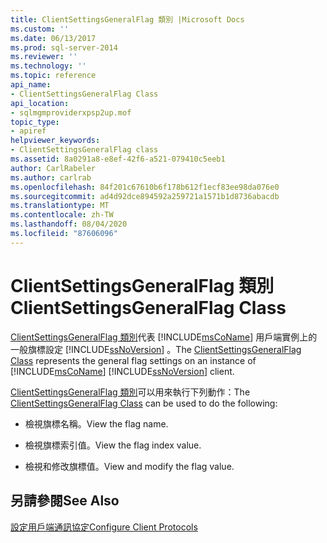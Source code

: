 ```yaml
---
title: ClientSettingsGeneralFlag 類別 |Microsoft Docs
ms.custom: ''
ms.date: 06/13/2017
ms.prod: sql-server-2014
ms.reviewer: ''
ms.technology: ''
ms.topic: reference
api_name:
- ClientSettingsGeneralFlag Class
api_location:
- sqlmgmproviderxpsp2up.mof
topic_type:
- apiref
helpviewer_keywords:
- ClientSettingsGeneralFlag class
ms.assetid: 8a0291a8-e8ef-42f6-a521-079410c5eeb1
author: CarlRabeler
ms.author: carlrab
ms.openlocfilehash: 84f201c67610b6f178b612f1ecf83ee98da076e0
ms.sourcegitcommit: ad4d92dce894592a259721a1571b1d8736abacdb
ms.translationtype: MT
ms.contentlocale: zh-TW
ms.lasthandoff: 08/04/2020
ms.locfileid: "87606096"
---
```

# <a name="clientsettingsgeneralflag-class"></a><span data-ttu-id="62064-102">ClientSettingsGeneralFlag 類別</span><span class="sxs-lookup"><span data-stu-id="62064-102">ClientSettingsGeneralFlag Class</span></span>
  <span data-ttu-id="62064-103">[ClientSettingsGeneralFlag 類別](clientsettingsgeneralflag-class.md)代表 [!INCLUDE[msCoName](../../../includes/msconame-md.md)] 用戶端實例上的一般旗標設定 [!INCLUDE[ssNoVersion](../../../includes/ssnoversion-md.md)] 。</span><span class="sxs-lookup"><span data-stu-id="62064-103">The [ClientSettingsGeneralFlag Class](clientsettingsgeneralflag-class.md) represents the general flag settings on an instance of [!INCLUDE[msCoName](../../../includes/msconame-md.md)] [!INCLUDE[ssNoVersion](../../../includes/ssnoversion-md.md)] client.</span></span>  
  
 <span data-ttu-id="62064-104">[ClientSettingsGeneralFlag 類別](clientsettingsgeneralflag-class.md)可以用來執行下列動作：</span><span class="sxs-lookup"><span data-stu-id="62064-104">The [ClientSettingsGeneralFlag Class](clientsettingsgeneralflag-class.md) can be used to do the following:</span></span>  
  
-   <span data-ttu-id="62064-105">檢視旗標名稱。</span><span class="sxs-lookup"><span data-stu-id="62064-105">View the flag name.</span></span>  
  
-   <span data-ttu-id="62064-106">檢視旗標索引值。</span><span class="sxs-lookup"><span data-stu-id="62064-106">View the flag index value.</span></span>  
  
-   <span data-ttu-id="62064-107">檢視和修改旗標值。</span><span class="sxs-lookup"><span data-stu-id="62064-107">View and modify the flag value.</span></span>  
  
## <a name="see-also"></a><span data-ttu-id="62064-108">另請參閱</span><span class="sxs-lookup"><span data-stu-id="62064-108">See Also</span></span>  
 [<span data-ttu-id="62064-109">設定用戶端通訊協定</span><span class="sxs-lookup"><span data-stu-id="62064-109">Configure Client Protocols</span></span>](https://technet.microsoft.com/library/ms181035.aspx)  
  
  

